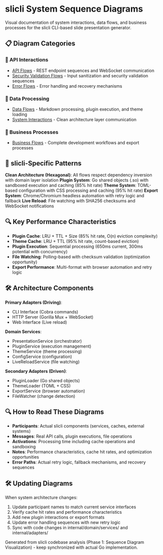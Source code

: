 # slicli System Sequence Diagrams

Visual documentation of system interactions, data flows, and business processes for the slicli CLI-based slide presentation generator.

## 📋 Diagram Categories

### 🔌 API Interactions
- [API Flows](api-flows.md) - REST endpoint sequences and WebSocket communication
- [Security Validation Flows](auth-flows.md) - Input sanitization and security validation sequences
- [Error Flows](error-flows.md) - Error handling and recovery mechanisms

### 💾 Data Processing
- [Data Flows](data-flows.md) - Markdown processing, plugin execution, and theme loading
- [System Interactions](system-interactions.md) - Clean architecture layer communication

### 🏢 Business Processes  
- [Business Flows](business-flows.md) - Complete development workflows and export processes

## 🎯 slicli-Specific Patterns

**Clean Architecture (Hexagonal)**: All flows respect dependency inversion with domain layer isolation
**Plugin System**: Go shared objects (.so) with sandboxed execution and caching (85% hit rate)
**Theme System**: TOML-based configuration with CSS processing and caching (95% hit rate)
**Export System**: Chrome/Chromium headless automation with retry logic and fallback
**Live Reload**: File watching with SHA256 checksums and WebSocket notifications

## 🔍 Key Performance Characteristics

- **Plugin Cache**: LRU + TTL + Size (85% hit rate, O(n) eviction complexity)
- **Theme Cache**: LRU + TTL (95% hit rate, count-based eviction)
- **Plugin Execution**: Sequential processing (650ms current, 300ms potential with concurrency)
- **File Watching**: Polling-based with checksum validation (optimization opportunity)
- **Export Performance**: Multi-format with browser automation and retry logic

## 🛠️ Architecture Components

**Primary Adapters (Driving)**:
- CLI Interface (Cobra commands)
- HTTP Server (Gorilla Mux + WebSocket)
- Web Interface (Live reload)

**Domain Services**:
- PresentationService (orchestrator)
- PluginService (execution management)
- ThemeService (theme processing)
- ConfigService (configuration)
- LiveReloadService (file watching)

**Secondary Adapters (Driven)**:
- PluginLoader (Go shared objects)
- ThemeLoader (TOML + CSS)
- ExportService (browser automation)
- FileWatcher (change detection)

## 🔍 How to Read These Diagrams

- **Participants**: Actual slicli components (services, caches, external systems)
- **Messages**: Real API calls, plugin executions, file operations
- **Activations**: Processing time including cache operations and sandboxing
- **Notes**: Performance characteristics, cache hit rates, and optimization opportunities
- **Error Paths**: Actual retry logic, fallback mechanisms, and recovery sequences

## 🛠️ Updating Diagrams

When system architecture changes:
1. Update participant names to match current service interfaces
2. Verify cache hit rates and performance characteristics
3. Add new plugin interactions or export formats
4. Update error handling sequences with new retry logic
5. Sync with code changes in internal/domain/services/ and internal/adapters/

Generated from slicli codebase analysis (Phase 1: Sequence Diagram Visualization) - keep synchronized with actual Go implementation.